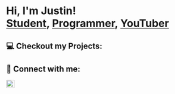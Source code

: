 <h1>Hi, I'm Justin! <br/><a href="https://www.linkedin.com/in/just1nlee/">Student</a>, <a href="https://github.com/just1nlee">Programmer</a>, <a href="https://www.youtube.com/c/joshmadakor">YouTuber</a></h1>

<h2>💻 Checkout my Projects:</h2>



<h2> 🤳 Connect with me:</h2>

[<img align="left" alt="JoshMadakor | LinkedIn" width="22px" src="https://cdn.jsdelivr.net/npm/simple-icons@v3/icons/linkedin.svg" />][linkedin]

[linkedin]: https://linkedin.com/in/just1nlee

<!--
**just1nlee/just1nlee** is a ✨ _special_ ✨ repository because its `README.md` (this file) appears on your GitHub profile.

Here are some ideas to get you started:

- 🔭 I’m currently working on ...
- 🌱 I’m currently learning ...
- 👯 I’m looking to collaborate on ...
- 🤔 I’m looking for help with ...
- 💬 Ask me about ...
- 📫 How to reach me: ...
- 😄 Pronouns: ...
- ⚡ Fun fact: ...
-->
